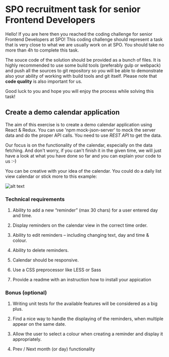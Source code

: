 # SPO recruitment task for senior Frontend Developers

Hello! If you are here then you reached the coding challenge for senior Frontend Developers at SPO! 
This coding challenge should represent a task that is very close to what we are usually work on at SPO.
You should take no more than 4h to complete this task.

The souce code of the solution should be provided as a bunch of files. It is highly recommended to use some build tools (preferably gulp or webpack) and push all the sources to git repository so you will be able to demonstrate also your ability of working with build tools and git itself. Please note that **code quality** is also important for us.

Good luck to you and hope you will enjoy the process while solving this task!


## Create a demo calendar application

The aim of this exercise is to create a demo calendar application using React & Redux. You can use 'npm mock-json-server' to mock the server data and do the proper API calls. You need to use *REST API* to get the data.

Our focus is on the functionality of the calendar, especially on the data fetching. And don't worry, if you can't finish it in the given time, we will just have a look at what you have done so far and you can explain your code to us :-)

You can be creative with your idea of the calendar. You could do a daily list view calendar or stick more to this example:

![alt text](https://github.com/gevorgmakaryan/spo-sr-dev-test/blob/master/Screen-Shot-2018-07-25-at-14.21.00-768x549.png)


### Technical requirements

1. Ability to add a new “reminder” (max 30 chars) for a user entered day and time.

2. Display reminders on the calendar view in the correct time order.

3. Ability to edit reminders – including changing text, day and time & colour.

4. Ability to delete reminders.

5. Calendar should be responsive.

6. Use a CSS preprocessor like LESS or Sass

7. Provide a readme with an instruction how to install your appication


### Bonus (optional)

1. Writing unit tests for the available features will be considered as a big plus.

2. Find a nice way to handle the displaying of the reminders, when multiple appear on the same date.

3. Allow the user to select a colour when creating a reminder and display it appropriately.

4. Prev / Next month (or day) functionality

